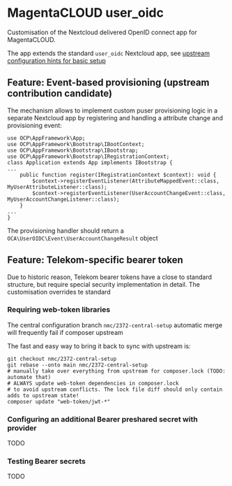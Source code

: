 # MagentaCLOUD user_oidc

Customisation of the Nextcloud delivered OpenID connect app for MagentaCLOUD.

The app extends the standard `user_oidc` Nextcloud app,
see [upstream configuration hints for basic setup](https://github.com/nextcloud/user_oidc/blob/main/README.md)


## Feature: Event-based provisioning (upstream contribution candidate)
The mechanism allows to implement custom puser provisioning logic in a separate Nextcloud app by
registering and handling a attribute change and provisioning event:

```
use OCP\AppFramework\App;
use OCP\AppFramework\Bootstrap\IBootContext;
use OCP\AppFramework\Bootstrap\IBootstrap;
use OCP\AppFramework\Bootstrap\IRegistrationContext;
class Application extends App implements IBootstrap {
...
	public function register(IRegistrationContext $context): void {
		$context->registerEventListener(AttributeMappedEvent::class, MyUserAttributeListener::class);
		$context->registerEventListener(UserAccountChangeEvent::class, MyUserAccountChangeListener::class);
	}
...
}
```
The provisioning handler should return a `OCA\UserOIDC\Event\UserAccountChangeResult` object

## Feature: Telekom-specific bearer token

Due to historic reason, Telekom bearer tokens have a close to standard structure, but
require special security implementation in detail. The customisation overrides te standard


### Requiring web-token libraries
The central configuration branch `nmc/2372-central-setup` automatic merge will frequently fail if composer
upstream 

The fast and easy way to bring it back to sync with upstream is:
```
git checkout nmc/2372-central-setup
git rebase --onto main nmc/2372-central-setup
# manually take over everything from upstream for composer.lock (TODO: automate that)
# ALWAYS update web-token dependencies in composer.lock
# to avoid upstream conflicts. The lock file diff should only contain adds to upstream state!
composer update "web-token/jwt-*"
```


### Configuring an additional Bearer preshared secret with provider
TODO

### Testing Bearer secrets
TODO

